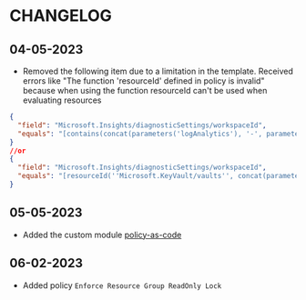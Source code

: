 # CHANGELOG

## 04-05-2023

- Removed the following item due to a limitation in the template. Received errors like "The function 'resourceId' defined in policy is invalid" because when using the function resourceId can't be used when evaluating resources

```json
{
  "field": "Microsoft.Insights/diagnosticSettings/workspaceId",
  "equals": "[contains(concat(parameters('logAnalytics'), '-', parameters('environment')))]"
}
//or
{
  "field": "Microsoft.Insights/diagnosticSettings/workspaceId",
  "equals": "[resourceId(''Microsoft.KeyVault/vaults'', concat(parameters('logAnalytics'), '-', parameters('environment')))]"
}
```

## 05-05-2023

- Added the custom module [policy-as-code](https://registry.terraform.io/modules/gettek/policy-as-code/azurerm/latest)

## 06-02-2023

- Added policy `Enforce Resource Group ReadOnly Lock`
